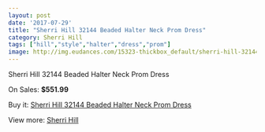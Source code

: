 ```yaml
---
layout: post
date: '2017-07-29'
title: "Sherri Hill 32144 Beaded Halter Neck Prom Dress"
category: Sherri Hill
tags: ["hill","style","halter","dress","prom"]
image: http://img.eudances.com/15323-thickbox_default/sherri-hill-32144-beaded-halter-neck-prom-dress.jpg
---
```

Sherri Hill 32144 Beaded Halter Neck Prom Dress

On Sales: **$551.99**
<a href="https://www.eudances.com/en/sherri-hill/4538-sherri-hill-32144-beaded-halter-neck-prom-dress.html"><amp-img layout="responsive" width="600" height="600" src="//img.eudances.com/15323-thickbox_default/sherri-hill-32144-beaded-halter-neck-prom-dress.jpg" alt="Sherri Hill 32144 Beaded Halter Neck Prom Dress 0" /></a>
<a href="https://www.eudances.com/en/sherri-hill/4538-sherri-hill-32144-beaded-halter-neck-prom-dress.html"><amp-img layout="responsive" width="600" height="600" src="//img.eudances.com/15328-thickbox_default/sherri-hill-32144-beaded-halter-neck-prom-dress.jpg" alt="Sherri Hill 32144 Beaded Halter Neck Prom Dress 1" /></a>
<a href="https://www.eudances.com/en/sherri-hill/4538-sherri-hill-32144-beaded-halter-neck-prom-dress.html"><amp-img layout="responsive" width="600" height="600" src="//img.eudances.com/15327-thickbox_default/sherri-hill-32144-beaded-halter-neck-prom-dress.jpg" alt="Sherri Hill 32144 Beaded Halter Neck Prom Dress 2" /></a>
<a href="https://www.eudances.com/en/sherri-hill/4538-sherri-hill-32144-beaded-halter-neck-prom-dress.html"><amp-img layout="responsive" width="600" height="600" src="//img.eudances.com/15326-thickbox_default/sherri-hill-32144-beaded-halter-neck-prom-dress.jpg" alt="Sherri Hill 32144 Beaded Halter Neck Prom Dress 3" /></a>
<a href="https://www.eudances.com/en/sherri-hill/4538-sherri-hill-32144-beaded-halter-neck-prom-dress.html"><amp-img layout="responsive" width="600" height="600" src="//img.eudances.com/15325-thickbox_default/sherri-hill-32144-beaded-halter-neck-prom-dress.jpg" alt="Sherri Hill 32144 Beaded Halter Neck Prom Dress 4" /></a>
<a href="https://www.eudances.com/en/sherri-hill/4538-sherri-hill-32144-beaded-halter-neck-prom-dress.html"><amp-img layout="responsive" width="600" height="600" src="//img.eudances.com/15324-thickbox_default/sherri-hill-32144-beaded-halter-neck-prom-dress.jpg" alt="Sherri Hill 32144 Beaded Halter Neck Prom Dress 5" /></a>

Buy it: [Sherri Hill 32144 Beaded Halter Neck Prom Dress](https://www.eudances.com/en/sherri-hill/4538-sherri-hill-32144-beaded-halter-neck-prom-dress.html "Sherri Hill 32144 Beaded Halter Neck Prom Dress")

View more: [Sherri Hill](https://www.eudances.com/en/80-Sherri-Hill "Sherri Hill")